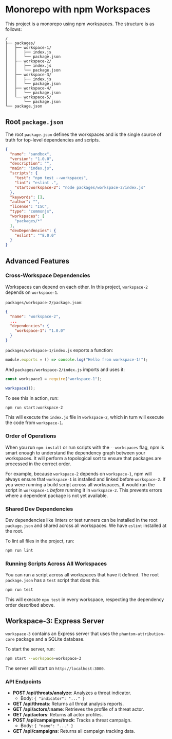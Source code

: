 # Monorepo with npm Workspaces

This project is a monorepo using npm workspaces. The structure is as follows:

```
/
├── packages/
│   ├── workspace-1/
│   │   ├── index.js
│   │   └── package.json
│   ├── workspace-2/
│   │   ├── index.js
│   │   └── package.json
│   ├── workspace-3/
│   │   ├── index.js
│   │   └── package.json
│   ├── workspace-4/
│   │   └── package.json
│   └── workspace-5/
│       └── package.json
└── package.json
```

## Root `package.json`

The root `package.json` defines the workspaces and is the single source of truth for top-level dependencies and scripts.

```json
{
  "name": "sandbox",
  "version": "1.0.0",
  "description": "",
  "main": "index.js",
  "scripts": {
    "test": "npm test --workspaces",
    "lint": "eslint .",
    "start:workspace-2": "node packages/workspace-2/index.js"
  },
  "keywords": [],
  "author": "",
  "license": "ISC",
  "type": "commonjs",
  "workspaces": [
    "packages/*"
  ],
  "devDependencies": {
    "eslint": "^8.0.0"
  }
}
```

## Advanced Features

### Cross-Workspace Dependencies

Workspaces can depend on each other. In this project, `workspace-2` depends on `workspace-1`.

`packages/workspace-2/package.json`:
```json
{
  "name": "workspace-2",
  ...
  "dependencies": {
    "workspace-1": "1.0.0"
  }
}
```

`packages/workspace-1/index.js` exports a function:
```javascript
module.exports = () => console.log("Hello from workspace-1!");
```

And `packages/workspace-2/index.js` imports and uses it:
```javascript
const workspace1 = require("workspace-1");

workspace1();
```

To see this in action, run:
```bash
npm run start:workspace-2
```
This will execute the `index.js` file in `workspace-2`, which in turn will execute the code from `workspace-1`.

### Order of Operations

When you run `npm install` or run scripts with the `--workspaces` flag, npm is smart enough to understand the dependency graph between your workspaces. It will perform a topological sort to ensure that packages are processed in the correct order.

For example, because `workspace-2` depends on `workspace-1`, npm will always ensure that `workspace-1` is installed and linked before `workspace-2`. If you were running a build script across all workspaces, it would run the script in `workspace-1` *before* running it in `workspace-2`. This prevents errors where a dependent package is not yet available.

### Shared Dev Dependencies

Dev dependencies like linters or test runners can be installed in the root `package.json` and shared across all workspaces. We have `eslint` installed at the root.

To lint all files in the project, run:
```bash
npm run lint
```

### Running Scripts Across All Workspaces

You can run a script across all workspaces that have it defined. The root `package.json` has a `test` script that does this.

```bash
npm run test
```
This will execute `npm test` in every workspace, respecting the dependency order described above.

## Workspace-3: Express Server

`workspace-3` contains an Express server that uses the `phantom-attribution-core` package and a SQLite database.

To start the server, run:
```bash
npm start --workspace=workspace-3
```
The server will start on `http://localhost:3000`.

### API Endpoints

*   **POST /api/threats/analyze**: Analyzes a threat indicator.
    *   Body: `{ "indicator": "..." }`
*   **GET /api/threats**: Returns all threat analysis reports.
*   **GET /api/actors/:name**: Retrieves the profile of a threat actor.
*   **GET /api/actors**: Returns all actor profiles.
*   **POST /api/campaigns/track**: Tracks a threat campaign.
    *   Body: `{ "name": "..." }`
*   **GET /api/campaigns**: Returns all campaign tracking data.
